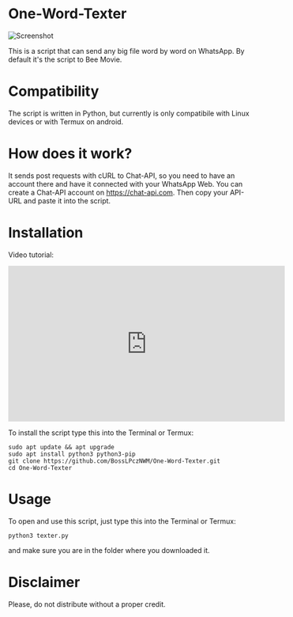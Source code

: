 # One-Word-Texter

![Screenshot](https://raw.githubusercontent.com/JanSvobodaJenik/One-Word-Texter/master/Screenshots/GH.png)

This is a script that can send any big file word by word on WhatsApp. By default it's the script to Bee Movie.

# Compatibility

The script is written in Python, but currently is only compatibile with Linux devices or with Termux on android.

# How does it work?

It sends post requests with cURL to Chat-API, so you need to have an account there and have it connected with your WhatsApp Web.
You can create a Chat-API account on https://chat-api.com. Then copy your API-URL and paste it into the script.

# Installation

Video tutorial:

<html>
    <body>
        <iframe width="560" height="315" src="https://www.youtube.com/embed/NXxOde4YerY" frameborder="0" allow="accelerometer; autoplay; encrypted-media; gyroscope; picture-in-picture" allowfullscreen></iframe>
    </body>
</html>

To install the script type this into the Terminal or Termux:

    sudo apt update && apt upgrade
    sudo apt install python3 python3-pip
    git clone https://github.com/BossLPczNWM/One-Word-Texter.git
    cd One-Word-Texter

# Usage

To open and use this script, just type this into the Terminal or Termux:

    python3 texter.py

and make sure you are in the folder where you downloaded it.

# Disclaimer

Please, do not distribute without a proper credit.
